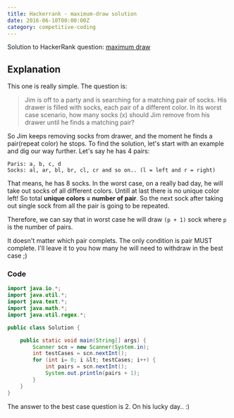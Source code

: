 ```yaml
---
title: Hackerrank - maximum-draw solution
date: 2016-06-10T00:00:00Z
category: competitive-coding
---
```

Solution to HackerRank question: [maximum draw](hackerrank)

## Explanation

This one is really simple. The question is:

>Jim is off to a party and is searching for a matching pair of socks. His drawer is filled with socks, each pair of a different color. In its worst case scenario, how many socks (x) should Jim remove from his drawer until he finds a matching pair?

So Jim keeps removing socks from drawer, and the moment he finds a pair(repeat color) he stops. To find the solution, let's start with an example and dig our way further.
Let's say he has 4 pairs:
```
Paris: a, b, c, d
Socks: al, ar, bl, br, cl, cr and so on.. (l = left and r = right)
```
That means, he has 8 socks.
In the worst case, on a really bad day, he will take out socks of all different colors. Untill at last there is no unique color left! So total **unique colors = number of pair**. So the next sock after taking out single sock from all the pair is going to be repeated.

Therefore, we can say that in worst case he will draw `(p + 1)` sock where `p` is the number of pairs.

It doesn't matter which pair complets. The only condition is pair MUST complete.
I'll leave it to you how many he will need to withdraw in the best case ;)

### Code
```java
import java.io.*;
import java.util.*;
import java.text.*;
import java.math.*;
import java.util.regex.*;

public class Solution {

    public static void main(String[] args) {
        Scanner scn = new Scanner(System.in);
        int testCases = scn.nextInt();
        for (int i= 0; i &lt; testCases; i++) {
            int pairs = scn.nextInt();
            System.out.println(pairs + 1);
        }
    }
}
```
The answer to the best case question is 2. On his lucky day.. :)


[hackerrank]: https://www.hackerrank.com/challenges/maximum-draws
